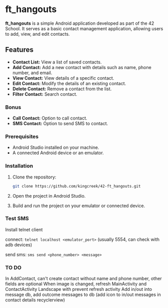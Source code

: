 # ft_hangouts

**ft_hangouts** is a simple Android application developed as part of the 42 School. It serves as a basic contact management application, allowing users to add, view, and edit contacts.

## Features

- **Contact List:** View a list of saved contacts.
- **Add Contact:** Add a new contact with details such as name, phone number, and email.
- **View Contact:** View details of a specific contact.
- **Edit Contact:** Modify the details of an existing contact.
- **Delete Contact:** Remove a contact from the list.
- **Filter Contact:** Search contact.

### Bonus

- **Call Contact:** Option to call contact.
- **SMS Contact:** Option to send SMS to contact.

### Prerequisites

- Android Studio installed on your machine.
- A connected Android device or an emulator.

### Installation

1. Clone the repository:

    ```bash
    git clone https://github.com/kingcreek/42-ft_hangouts.git
    ```

2. Open the project in Android Studio.

3. Build and run the project on your emulator or connected device.

### Test SMS

Install telnet client

connect: `telnet localhost <emulator_port>` (usually 5554, can check with adb devices)

send sms: `sms send <phone_number> <message>`

### TO DO

In AddContact, can't create contact without name and phone number, other fields are optional
When image is changed, refresh MainActivity and ContactActivity
Landscape with prevent refresh activity
Add in/out into message db, add outcome messages to db (add icon to in/out messages in contact details recyclerview)